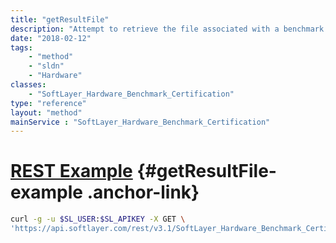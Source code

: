 ```yaml
---
title: "getResultFile"
description: "Attempt to retrieve the file associated with a benchmark certification result, if such a file exists.  If there is no file for this benchmark certification result, calling this method throws an exception. The 'getResultFile' method attempts to retrieve the file associated with a benchmark certification result, if such a file exists. If no file exists for the benchmark certification, an exception is thrown. "
date: "2018-02-12"
tags:
    - "method"
    - "sldn"
    - "Hardware"
classes:
    - "SoftLayer_Hardware_Benchmark_Certification"
type: "reference"
layout: "method"
mainService : "SoftLayer_Hardware_Benchmark_Certification"
---
```


# [REST Example](#getResultFile-example) <a href="/article/rest/"><i class="fas fa-question"></i></a> {#getResultFile-example .anchor-link} 
```bash
curl -g -u $SL_USER:$SL_APIKEY -X GET \
'https://api.softlayer.com/rest/v3.1/SoftLayer_Hardware_Benchmark_Certification/{SoftLayer_Hardware_Benchmark_CertificationID}/getResultFile'
```
